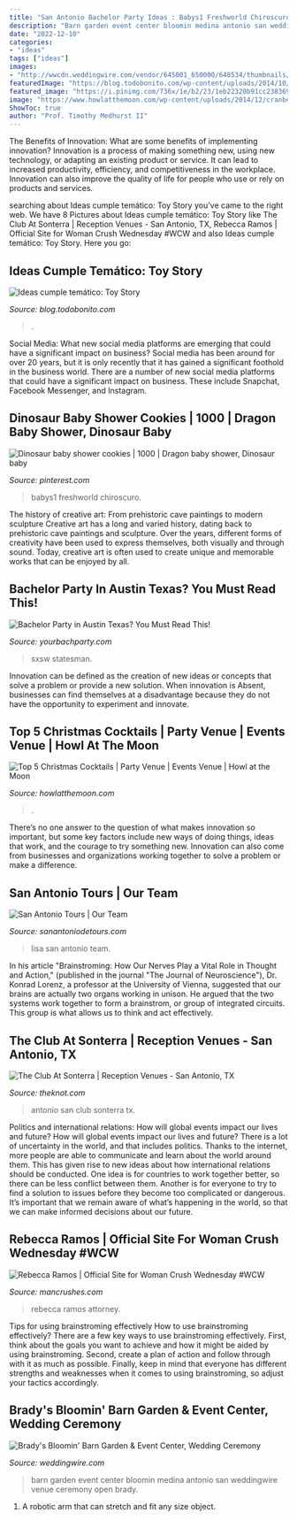 ```yaml
---
title: "San Antonio Bachelor Party Ideas : Babys1 Freshworld Chiroscuro"
description: "Barn garden event center bloomin medina antonio san weddingwire venue ceremony open brady"
date: "2022-12-10"
categories:
- "ideas"
tags: ["ideas"]
images:
- "http://wwcdn.weddingwire.com/vendor/645001_650000/648534/thumbnails/1200x1200_1382654969235-brady-s-bloomin-barn-open-house-2013-open-house-0020.jpg"
featuredImage: "https://blog.todobonito.com/wp-content/uploads/2014/10/3e9dc321d601b04f0d044970c5194216.jpg"
featured_image: "https://i.pinimg.com/736x/1e/b2/23/1eb22320b91cc23836952d54ecff8654.jpg"
image: "https://www.howlatthemoon.com/wp-content/uploads/2014/12/cranberry-cocktail-candle.jpg"
ShowToc: true
author: "Prof. Timothy Medhurst II"
---
```



The Benefits of Innovation: What are some benefits of implementing innovation?
Innovation is a process of making something new, using new technology, or adapting an existing product or service. It can lead to increased productivity, efficiency, and competitiveness in the workplace. Innovation can also improve the quality of life for people who use or rely on products and services.

	

		
searching about Ideas cumple temático: Toy Story you've came to the right web. We have 8 Pictures about Ideas cumple temático: Toy Story like The Club At Sonterra | Reception Venues - San Antonio, TX, Rebecca Ramos | Official Site for Woman Crush Wednesday #WCW and also Ideas cumple temático: Toy Story. Here you go:
		
    
## Ideas Cumple Temático: Toy Story

<img loading=lazy src="https://blog.todobonito.com/wp-content/uploads/2014/10/3e9dc321d601b04f0d044970c5194216.jpg" onerror="this.onerror=null;this.src='https://tse3.mm.bing.net/th?id=OIP.2ys3BWjvZvZ36wdRxEZ6aQHaJ3&amp;pid=15.1';" alt="Ideas cumple temático: Toy Story">

_Source: blog.todobonito.com_

>. 

	

Social Media: What new social media platforms are emerging that could have a significant impact on business?
Social media has been around for over 20 years, but it is only recently that it has gained a significant foothold in the business world. There are a number of new social media platforms that could have a significant impact on business. These include Snapchat, Facebook Messenger, and Instagram.

    
## Dinosaur Baby Shower Cookies | 1000 | Dragon Baby Shower, Dinosaur Baby

<img loading=lazy src="https://i.pinimg.com/736x/1e/b2/23/1eb22320b91cc23836952d54ecff8654.jpg" onerror="this.onerror=null;this.src='https://tse3.mm.bing.net/th?id=OIP.sHZTe-9KqFx628GoJYdX4wHaKL&amp;pid=15.1';" alt="Dinosaur baby shower cookies | 1000 | Dragon baby shower, Dinosaur baby">

_Source: pinterest.com_

>babys1 freshworld chiroscuro. 

	

The history of creative art: From prehistoric cave paintings to modern sculpture
Creative art has a long and varied history, dating back to prehistoric cave paintings and sculpture. Over the years, different forms of creativity have been used to express themselves, both visually and through sound. Today, creative art is often used to create unique and memorable works that can be enjoyed by all.

    
## Bachelor Party In Austin Texas? You Must Read This!

<img loading=lazy src="https://www.yourbachparty.com/wp-content/uploads/2015/07/6street.jpg" onerror="this.onerror=null;this.src='https://tse1.mm.bing.net/th?id=OIP.GzukMwUh9ZhE5_6cTtVInAHaFC&amp;pid=15.1';" alt="Bachelor Party in Austin Texas? You Must Read This!">

_Source: yourbachparty.com_

>sxsw statesman. 

	

Innovation can be defined as the creation of new ideas or concepts that solve a problem or provide a new solution. When innovation is Absent, businesses can find themselves at a disadvantage because they do not have the opportunity to experiment and innovate.

    
## Top 5 Christmas Cocktails | Party Venue | Events Venue | Howl At The Moon

<img loading=lazy src="https://www.howlatthemoon.com/wp-content/uploads/2014/12/cranberry-cocktail-candle.jpg" onerror="this.onerror=null;this.src='https://tse4.mm.bing.net/th?id=OIP.Pyjra8zN9SEi3HZGup6dFAHaKd&amp;pid=15.1';" alt="Top 5 Christmas Cocktails | Party Venue | Events Venue | Howl at the Moon">

_Source: howlatthemoon.com_

>. 

	

There’s no one answer to the question of what makes innovation so important, but some key factors include new ways of doing things, ideas that work, and the courage to try something new. Innovation can also come from businesses and organizations working together to solve a problem or make a difference.

    
## San Antonio Tours | Our Team

<img loading=lazy src="https://sanantoniodetours.com/wp-content/uploads/2017/11/Lisa11.jpg" onerror="this.onerror=null;this.src='https://tse4.mm.bing.net/th?id=OIP.vcKeKDLkpQRSy8d9El4vOQHaHa&amp;pid=15.1';" alt="San Antonio Tours | Our Team">

_Source: sanantoniodetours.com_

>lisa san antonio team. 

	

In his article "Brainstroming: How Our Nerves Play a Vital Role in Thought and Action," (published in the journal "The Journal of Neuroscience"), Dr. Konrad Lorenz, a professor at the University of Vienna, suggested that our brains are actually two organs working in unison. He argued that the two systems work together to form a brainstrom, or group of integrated circuits. This group is what allows us to think and act effectively.

    
## The Club At Sonterra | Reception Venues - San Antonio, TX

<img loading=lazy src="https://media-api.xogrp.com/images/83f5e76f-90a6-4ea8-9111-551a499893bd~rs_720.480" onerror="this.onerror=null;this.src='https://tse2.mm.bing.net/th?id=OIP.m_Yuei6uznltCyWqfns1XAHaE8&amp;pid=15.1';" alt="The Club At Sonterra | Reception Venues - San Antonio, TX">

_Source: theknot.com_

>antonio san club sonterra tx. 

	

Politics and international relations: How will global events impact our lives and future?
How will global events impact our lives and future? There is a lot of uncertainty in the world, and that includes politics. Thanks to the internet, more people are able to communicate and learn about the world around them. This has given rise to new ideas about how international relations should be conducted. 
One idea is for countries to work together better, so there can be less conflict between them. Another is for everyone to try to find a solution to issues before they become too complicated or dangerous. It’s important that we remain aware of what’s happening in the world, so that we can make informed decisions about our future.

    
## Rebecca Ramos | Official Site For Woman Crush Wednesday #WCW

<img loading=lazy src="http://www.mancrushes.com/sites/default/files/rebecca-ramos-attorney-0.jpg" onerror="this.onerror=null;this.src='https://tse2.mm.bing.net/th?id=OIP.BTzJCePMwFoFweUkTPo-EADpEs&amp;pid=15.1';" alt="Rebecca Ramos | Official Site for Woman Crush Wednesday #WCW">

_Source: mancrushes.com_

>rebecca ramos attorney. 

	

Tips for using brainstroming effectively
How to use brainstroming effectively?
There are a few key ways to use brainstroming effectively. First, think about the goals you want to achieve and how it might be aided by using brainstroming. Second, create a plan of action and follow through with it as much as possible. Finally, keep in mind that everyone has different strengths and weaknesses when it comes to using brainstroming, so adjust your tactics accordingly.

    
## Brady&#039;s Bloomin&#039; Barn Garden &amp; Event Center, Wedding Ceremony

<img loading=lazy src="http://wwcdn.weddingwire.com/vendor/645001_650000/648534/thumbnails/1200x1200_1382654969235-brady-s-bloomin-barn-open-house-2013-open-house-0020.jpg" onerror="this.onerror=null;this.src='https://tse2.mm.bing.net/th?id=OIP.fT2d0TvN5zw8KlLH7GcqjQHaE6&amp;pid=15.1';" alt="Brady&#039;s Bloomin&#039; Barn Garden &amp; Event Center, Wedding Ceremony">

_Source: weddingwire.com_

>barn garden event center bloomin medina antonio san weddingwire venue ceremony open brady. 

	

1. A robotic arm that can stretch and fit any size object.


